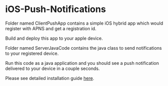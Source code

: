 # iOS-Push-Notifications

Folder named ClientPushApp contains a simple iOS hybrid app which would register with APNS and get a registration id.

Build and deploy this app to your apple device.

Folder named ServerJavaCode contains the java class to send notifications to your registered device.

Run this code as a java application and you should see a push notification delivered to your device in a couple seconds.

Please see detailed installation guide <a href="https://medium.com/@anjana.pai.rathod/how-to-send-push-notifications-to-ios-using-phonegap-or-cordova-and-java-8ebf95ccdd9e#.aveas8umw">here</a>. 
